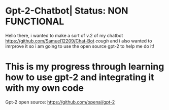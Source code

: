 # Gpt-2-Chatbot| Status: NON FUNCTIONAL
Hello there, i wanted to make a sort of v.2 of my chatbot 
https://github.com/Samuel12209/Chat-Bot
*cough*
and i also wanted to imrprove it so i am going to use the open source gpt-2 to
help me do it!
# This is my progress through learning how to use gpt-2 and integrating it with my own code

Gpt-2 open source: https://github.com/openai/gpt-2
